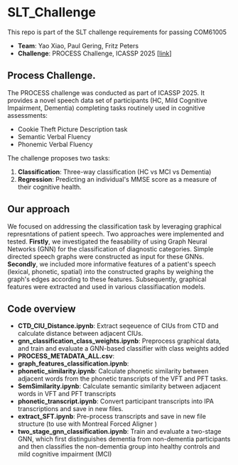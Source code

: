 # SLT_Challenge

This repo is part of the SLT challenge requirements for passing COM61005 
- **Team**: Yao Xiao, Paul Gering, Fritz Peters
- **Challenge**: PROCESS Challenge, ICASSP 2025 [[link](https://processchallenge.github.io/)]

## Process Challenge.
The PROCESS challenge was conducted as part of ICASSP 2025. It provides a novel speech data set of participants (HC, Mild Cognitive Impairment, Dementia) completing tasks routinely used in cognitive assessments: 
- Cookie Theft Picture Description task
- Semantic Verbal Fluency
- Phonemic Verbal Fluency

The challenge proposes two tasks:
1. **Classification**: Three-way classification (HC vs MCI vs Dementia)
2. **Regression**: Predicting an individual's MMSE score as a measure of their cognitive health.

## Our approach 
We focused on addressing the classification task by leveraging graphical represntations of patient speech. Two approaches were implemented and tested. **Firstly**, we investigated the feasability of using Graph Neural Networks (GNN) for the classification of diagnostic categories. Simple directed speech graphs were constructed as input for these GNNs. **Secondly**, we included more informative features of a patient's speech (lexical, phonetic, spatial) into the constructed graphs by weighing the graph's edges according to these features. Subsequently, graphical features were extracted and used in various classifiacation models.

## Code overview
- **CTD_CIU_Distance.ipynb**: Extract seqeuence of CIUs from CTD and calculate distance between adjacent CIUs. 
- **gnn_classification_class_weights.ipynb**: Preprocess graphical data, and train and evaluate a GNN-based classifier with class weights added
- **PROCESS_METADATA_ALL.csv**:
- **graph_features_classification.ipynb**:
- **phonetic_similarity.ipynb**: Calculate phonetic similarity between adjacent words from the phonetic transcripts of the VFT and PFT tasks.
- **SemSimilarity.ipynb**: Calculate semantic similarity between adjacent words in VFT and PFT transcripts
- **phonetic_transcript.ipynb**: Convert participant transcripts into IPA transcriptions and save in new files.
- **extract_SFT.ipynb**: Pre-process transcripts and save in new file structure (to use with Montreal Forced Aligner )
- **two_stage_gnn_classification.ipynb**: Train and evaluate a two-stage GNN, which first distinguishes dementia from non-dementia participants and then classifies the  non-dementia group into healthy controls and mild cognitive impairment (MCI)
